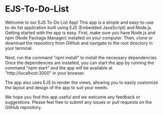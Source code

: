 # EJS-To-Do-List

Welcome to our EJS To-Do List App! This app is a simple and easy-to-use to-do list application built using EJS (Embedded JavaScript) and Node.js.
Getting started with the app is easy. First, make sure you have Node.js and npm (Node Package Manager) installed on your computer. Then, clone or download the repository from GitHub and navigate to the root directory in your terminal.

Next, run the command "npm install" to install the necessary dependencies. Once the dependencies are installed, you can start the app by running the command "npm start" and the app will be available at "http://localhost:3000" in your browser.

The app also uses EJS to render the views, allowing you to easily customize the layout and design of the app to suit your needs.

We hope you find this app useful and we welcome any feedback or suggestions. Please feel free to submit any issues or pull requests on the GitHub repository.
